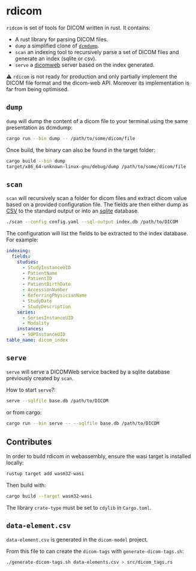 # rdicom

`ridcom` is set of tools for DICOM written in rust. It contains:
- A rust library for parsing DICOM files.
- `dump` a simplified clone of [`dcmdump`](https://support.dcmtk.org/docs/dcmdump.html).
- `scan` an indexing tool to recursively parse a set of DICOM files and generate an index (sqlite or csv).
- `serve` a [dicomweb](https://www.dicomstandard.org/using/dicomweb) server based on the index generated.

⚠️ `rdicom` is not ready for production and only partially implement the DICOM
file format and the dicom-web API. Moreover its implementation is far from being
optimised.

## `dump`

`dump` will dump the content of a dicom file to your terminal using the same presentation as
dcmdump:
```bash
cargo run --bin dump -- /path/to/some/dicom/file
```

Once build, the binary can also be found in the target folder:
```bash
cargo build --bin dump
target/x86_64-unknown-linux-gnu/debug/dump /path/to/some/dicom/file
```

## `scan`

`scan` will recursively scan a folder for dicom files and extract dicom value based
on a provided configuration file. The fields are then either dump as
[CSV](https://en.wikipedia.org/wiki/Comma-separated_values)
to the standard output or into an [sqlite](https://sqlite.org/index.html) database.

```bash
./scan --config config.yaml --sql-output index.db /path/to/DICOM
```

The configuration will list the fields to be extracted to the index database. For example:
```yaml
indexing:
  fields:
    studies:
      - StudyInstanceUID
      - PatientName
      - PatientID
      - PatientBirthDate
      - AccessionNumber
      - ReferringPhysicianName
      - StudyDate
      - StudyDescription
    series:
      - SeriesInstanceUID
      - Modality
    instances:
      - SOPInstanceUID
table_name: dicom_index
```

## `serve`

`serve` will serve a DICOMWeb service backed by a sqlite database previously created
by `scan`.

How to start `serve`?:
```bash
serve --sqlfile base.db /path/to/DICOM
```

or from cargo:
```bash
cargo run --bin serve -- --sqlfile base.db /path/to/DICOM
```

## Contributes

In order to build rdicom in webassembly, ensure the wasi target is installed locally:
```bash
rustup target add wasm32-wasi
```

Then build with:
```bash
cargo build --target wasm32-wasi
```

The library `crate-type` must be set to `cdylib` in `Cargo.toml`.

## `data-element.csv`

`data-element.csv` is generated in the `dicom-model` project.

From this file to can create the `dicom-tags` with `generate-dicom-tags.sh`:
```bash
./generate-dicom-tags.sh data-elements.csv > src/dicom_tags.rs
```